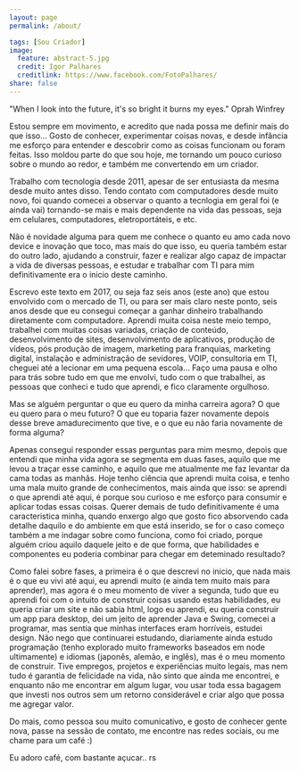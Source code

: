 ```yaml
---
layout: page
permalink: /about/

tags: [Sou Criador]
image:
  feature: abstract-5.jpg
  credit: Igor Palhares
  creditlink: https://www.facebook.com/FotoPalhares/
share: false
---
```


"When I look into the future, it's so bright it burns my eyes."
Oprah Winfrey

Estou sempre em movimento, e acredito que nada possa me definir mais do que isso... Gosto de conhecer, experimentar coisas novas, e desde infância me esforço para entender e descobrir como as coisas funcionam ou foram feitas. Isso moldou parte do que sou hoje, me tornando um pouco curioso sobre o mundo ao redor, e também me convertendo em um criador.

Trabalho com tecnologia desde 2011, apesar de ser entusiasta da mesma desde muito antes disso. Tendo contato com computadores desde muito novo, foi quando comecei a observar o quanto a tecnlogia em geral foi (e ainda vai) tornando-se mais e mais dependente na vida das pessoas, seja em celulares, computadores, eletroportáteis, e etc.

Não é novidade alguma para quem me conhece o quanto eu amo cada novo device e inovação que toco, mas mais do que isso, eu queria também estar do outro lado, ajudando a construir, fazer e realizar algo capaz de impactar a vida de diversas pessoas, e estudar e trabalhar com TI para mim definitivamente era o inicio deste caminho.

Escrevo este texto em 2017, ou seja faz seis anos (este ano) que estou envolvido com o mercado de TI, ou para ser mais claro neste ponto, seis anos desde que eu consegui começar a ganhar dinheiro trabalhando diretamente com computadore. Aprendi muita coisa neste meio tempo, trabalhei com muitas coisas variadas, criação de conteúdo, desenvolvimento de sites, desenvolvimento de aplicativos, produção de vídeos, pós produção de imagem, marketing para franquias, marketing digital, instalação e administração de sevidores, VOIP, consultoria em TI, cheguei até a lecionar em uma pequena escola... Faço uma pausa e olho para trás sobre tudo em que me envolvi, tudo com o que trabalhei, as pessoas que conheci e tudo que aprendi, e fico claramente orgulhoso.

Mas se alguém perguntar o que eu quero da minha carreira agora? O que eu quero para o meu futuro? O que eu toparia fazer novamente depois desse breve amadurecimento que tive, e o que eu não faria novamente de forma alguma?

Apenas consegui responder essas perguntas para mim mesmo, depois que entendi que minha vida agora se segmenta em duas fases, aquilo que me levou a traçar esse caminho, e aquilo que me atualmente me faz levantar da cama todas as manhãs. Hoje tenho ciência que aprendi muita coisa, e tenho uma mala muito grande de conhecimentos, mais ainda que isso: se aprendi o que aprendi até aqui, é porque sou curioso e me esforço para consumir e aplicar todas essas coisas. Querer demais de tudo definitivamente é uma caracteristica minha, quando enxergo algo que gosto fico absorvendo cada detalhe daquilo e do ambiente em que está inserido, se for o caso começo também a me indagar sobre como funciona, como foi criado, porque alguém criou aquilo daquele jeito e de que forma, que habilidades e componentes eu poderia combinar para chegar em deteminado resultado?

Como falei sobre fases, a primeira é o que descrevi no inicio, que nada mais é o que eu vivi até aqui, eu aprendi muito (e ainda tem muito mais para aprender), mas agora é o meu momento de viver a segunda, tudo que eu aprendi foi com o intuito de construir coisas usando estas habilidades, eu queria criar um site e não sabia html, logo eu aprendi, eu queria construir um app para desktop, dei um jeito de aprender Java e Swing, comecei a programar, mas sentia que minhas interfaces eram horríveis, estudei design. Não nego que continuarei estudando, diariamente ainda estudo programação (tenho explorado muito frameworks baseados em node ultimamente) e idiomas (japonês, alemão, e inglês), mas é o meu momento de construir. Tive empregos, projetos e experiências muito legais, mas nem tudo é garantia de felicidade na vida, não sinto que ainda me encontrei, e enquanto não me encontrar em algum lugar, vou usar toda essa bagagem que investi nos outros sem um retorno considerável e criar algo que possa me agregar valor.

Do mais, como pessoa sou muito comunicativo, e gosto de conhecer gente nova, passe na sessão de contato, me encontre nas redes sociais, ou me chame para um café :)

Eu adoro café, com bastante açucar.. rs


<!-- <div markdown="0"><a href="{{ site.url }}/theme-setup" class="btn btn-info">Install the Theme</a></div>

[^1]: Example: *domain.com/category-name/post-title* -->